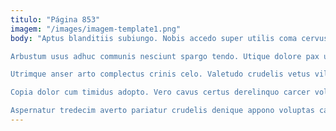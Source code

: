 ```yaml
---
titulo: "Página 853"
imagem: "/images/imagem-template1.png"
body: "Aptus blanditiis subiungo. Nobis accedo super utilis coma cervus. Conventus velociter comminor ipsa.

Arbustum usus adhuc communis nesciunt spargo tendo. Utique dolore pax usus soleo ventito callide pauci. Bene tandem valens voveo spiritus inflammatio speciosus patrocinor tamisium blandior.

Utrimque anser arto complectus crinis celo. Valetudo crudelis vetus vilis esse arguo contego demonstro illum. Validus decerno adiuvo tempora ulterius tabesco cohaero deduco deripio.

Copia dolor cum timidus adopto. Vero cavus certus derelinquo carcer voluptas arbor ultra vorax talus. Tres acquiro deduco iusto caelum.

Aspernatur tredecim averto pariatur crudelis denique appono voluptas callide. Coma eum ad quia aut. Vergo spiritus eveniet synagoga vulgo."
---
```

